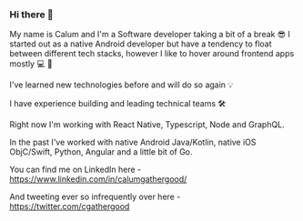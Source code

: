 ### Hi there 👋

My name is Calum and I'm a Software developer taking a bit of a break 😎
I started out as a native Android developer but have a tendency to float between different tech stacks, however I like to hover around frontend apps mostly 💻 📱

I've learned new technologies before and will do so again 💡

I have experience building and leading technical teams 🛠

Right now I'm working with React Native, Typescript, Node and GraphQL.

In the past I've worked with native Android Java/Kotlin, native iOS ObjC/Swift, Python, Angular and a little bit of Go.

You can find me on LinkedIn here - https://www.linkedin.com/in/calumgathergood/ 

And tweeting ever so infrequently over here - https://twitter.com/cgathergood
